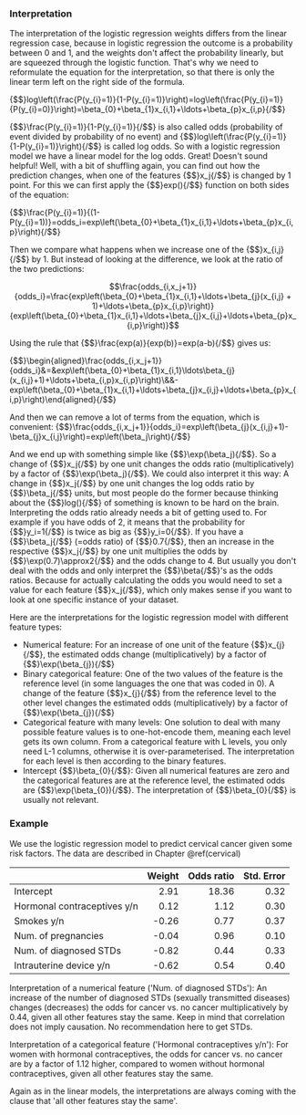 
### Interpretation
The interpretation of the logistic regression weights differs from the linear regression case, because in logistic regression the outcome is a probability between 0 and 1, and the weights don't affect the probability linearly, but are squeezed through the logistic function.
That's why we need to reformulate the equation for the interpretation, so that there is only the linear term left on the right side of the formula.

{$$}log\left(\frac{P(y_{i}=1)}{1-P(y_{i}=1)}\right)=log\left(\frac{P(y_{i}=1)}{P(y_{i}=0)}\right)=\beta_{0}+\beta_{1}x_{i,1}+\ldots+\beta_{p}x_{i,p}{/$$}

{$$}\frac{P(y_{i}=1)}{1-P(y_{i}=1)}{/$$} is also called odds (probability of event divided by probability of no event) and {$$}log\left(\frac{P(y_{i}=1)}{1-P(y_{i}=1)}\right){/$$} is called log odds.
So with a logistic regression model we have a linear model for the log odds.
Great!
Doesn't sound helpful!
Well, with a bit of shuffling again, you can find out how the prediction changes, when one of the features {$$}x_j{/$$} is changed by 1 point.
For this we can first apply the {$$}exp(){/$$} function on both sides of the equation:

{$$}\frac{P(y_{i}=1)}{(1-P(y_{i}=1))}=odds_i=exp\left(\beta_{0}+\beta_{1}x_{i,1}+\ldots+\beta_{p}x_{i,p}\right){/$$}

Then we compare what happens when we increase one of the {$$}x_{i,j}{/$$} by 1.
But instead of looking at the difference, we look at the ratio of the two predictions:

$$\frac{odds_{i,x_j+1}}{odds_i}=\frac{exp\left(\beta_{0}+\beta_{1}x_{i,1}+\ldots+\beta_{j}(x_{i,j} + 1)+\ldots+\beta_{p}x_{i,p}\right)}{exp\left(\beta_{0}+\beta_{1}x_{i,1}+\ldots+\beta_{j}x_{i,j}+\ldots+\beta_{p}x_{i,p}\right)}$$

Using the rule that {$$}\frac{exp(a)}{exp(b)}=exp(a-b){/$$} gives us:

{$$}\begin{aligned}\frac{odds_{i,x_j+1}}{odds_i}&=&exp\left(\beta_{0}+\beta_{1}x_{i,1}\ldots\beta_{j}(x_{i,j}+1)+\ldots+\beta_{i,p}x_{i,p}\right)\\&&-exp\left(\beta_{0}+\beta_{1}x_{i,1}+\ldots+\beta_{j}x_{i,j}+\ldots+\beta_{p}x_{i,p}\right)\end{aligned}{/$$}

And then we can remove a lot of terms from the equation, which is convenient:
{$$}\frac{odds_{i,x_j+1}}{odds_i}=exp\left(\beta_{j}(x_{i,j}+1)-\beta_{j}x_{i,j}\right)=exp\left(\beta_j\right){/$$}

And we end up with something simple like {$$}\exp(\beta_j){/$$}.
So a change of {$$}x_j{/$$} by one unit changes the odds ratio (multiplicatively) by a factor of {$$}\exp(\beta_j){/$$}.
We could also interpret it this way:
A change in {$$}x_j{/$$} by one unit changes the log odds ratio by {$$}\beta_j{/$$} units, but most people do the former because thinking about the {$$}log(){/$$} of something is known to be hard on the brain.
Interpreting the odds ratio already needs a bit of getting used to.
For example if you have odds of 2, it means that the probability for {$$}y_i=1{/$$} is twice as big as {$$}y_i=0{/$$}.
If you have a {$$}\beta_j{/$$} (=odds ratio) of {$$}0.7{/$$}, then an increase in the respective {$$}x_j{/$$} by one unit multiplies the odds by {$$}\exp(0.7)\approx2{/$$} and the odds change to 4.
But usually you don't deal with the odds and only interpret the {$$}\beta{/$$}'s as the odds ratios.
Because for actually calculating the odds you would need to set a value for each feature {$$}x_j{/$$}, which only makes sense if you want to look at one specific instance of your dataset.

Here are the interpretations for the logistic regression model with different feature types:

- Numerical feature: For an increase of one unit of the feature {$$}x_{j}{/$$}, the estimated odds change (multiplicatively) by a factor of {$$}\exp(\beta_{j}){/$$}
- Binary categorical feature: One of the two values of the feature is the reference level (in some languages the one that was coded in 0).
A change of the feature {$$}x_{j}{/$$} from the reference level to the other level changes the estimated odds (multiplicatively) by a factor of {$$}\exp(\beta_{j}){/$$}
- Categorical feature with many levels: One solution to deal with many possible feature values is to one-hot-encode them, meaning each level gets its own column.
From a categorical feature with L levels, you only need L-1 columns, otherwise it is over-parameterised. The interpretation for each level is then according to the binary features.
- Intercept {$$}\beta_{0}{/$$}: Given all numerical features are zero and the categorical features are at the reference level, the estimated odds are {$$}\exp(\beta_{0}){/$$}.
The interpretation of {$$}\beta_{0}{/$$} is usually not relevant.

### Example
We use the logistic regression model to predict cervical cancer given some risk factors.
The data are described in Chapter \@ref(cervical)

|                            | Weight| Odds ratio| Std. Error|
|:---------------------------|------:|----------:|----------:|
|Intercept                   |   2.91|      18.36|       0.32|
|Hormonal contraceptives y/n |   0.12|       1.12|       0.30|
|Smokes y/n                  |  -0.26|       0.77|       0.37|
|Num. of pregnancies         |  -0.04|       0.96|       0.10|
|Num. of diagnosed STDs      |  -0.82|       0.44|       0.33|
|Intrauterine device y/n     |  -0.62|       0.54|       0.40|

Interpretation of a numerical feature ('Num. of diagnosed STDs'):
An increase of the number of diagnosed STDs (sexually transmitted diseases) changes (decreases) the odds for cancer vs. no cancer multiplicatively by 0.44, given all other features stay the same.
Keep in mind that correlation does not imply causation.
No recommendation here to get STDs.

Interpretation of a categorical feature ('Hormonal contraceptives y/n'):
For women with hormonal contraceptives, the odds for cancer vs. no cancer are by a factor of 1.12 higher, compared to women without hormonal contraceptives, given all other features stay the same.

Again as in the linear models, the interpretations are always coming with the clause that 'all other features stay the same'.
